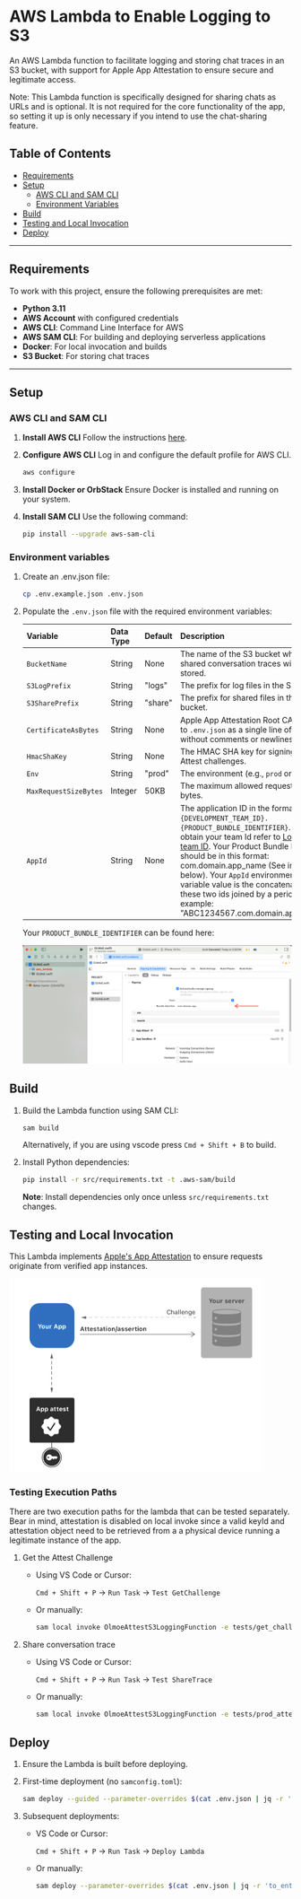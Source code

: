 # AWS Lambda to Enable Logging to S3

An AWS Lambda function to facilitate logging and storing chat traces in an S3 bucket, with support for Apple App Attestation to ensure secure and legitimate access.

Note: This Lambda function is specifically designed for sharing chats as URLs and is optional.
It is not required for the core functionality of the app, so setting it up is only necessary if you intend to use the chat-sharing feature.

## Table of Contents

- [Requirements](#requirements)
- [Setup](#setup)
  - [AWS CLI and SAM CLI](#aws-cli-and-sam-cli)
  - [Environment Variables](#environment-variables)
- [Build](#build)
- [Testing and Local Invocation](#testing-and-local-invocation)
- [Deploy](#deploy)

---

## Requirements

To work with this project, ensure the following prerequisites are met:

- **Python 3.11**
- **AWS Account** with configured credentials
- **AWS CLI**: Command Line Interface for AWS
- **AWS SAM CLI**: For building and deploying serverless applications
- **Docker**: For local invocation and builds
- **S3 Bucket**: For storing chat traces

---

## Setup

### AWS CLI and SAM CLI

1. **Install AWS CLI**
   Follow the instructions [here](https://aws.amazon.com/cli/).

2. **Configure AWS CLI**
   Log in and configure the default profile for AWS CLI.

   ```sh
   aws configure
   ```

3. **Install Docker or OrbStack**
   Ensure Docker is installed and running on your system.

4. **Install SAM CLI**
   Use the following command:

   ```sh
   pip install --upgrade aws-sam-cli

   ```

### Environment variables

1. Create an .env.json file:

   ```sh
   cp .env.example.json .env.json

   ```

2. Populate the `.env.json` file with the required environment variables:

   |Variable|Data Type|Default|Description|
   |---|---|---|---|
   |`BucketName`|String|None|The name of the S3 bucket where the shared conversation traces will be stored.|
   |`S3LogPrefix`|String|"logs"|The prefix for log files in the S3 bucket.|
   |`S3SharePrefix`|String|"share"|The prefix for shared files in the S3 bucket.|
   |`CertificateAsBytes`|String|None|Apple App Attestation Root CA, added to `.env.json` as a single line of text without comments or newlines.|
   |`HmacShaKey`|String|None|The HMAC SHA key for signing Apple Attest challenges.|
   |`Env`|String|"prod"|The environment (e.g., `prod` or `dev`).|
   |`MaxRequestSizeBytes`|Integer|50KB|The maximum allowed request size in bytes.|
   |`AppId`|String|None|The application ID in the format `{DEVELOPMENT_TEAM_ID}.{PRODUCT_BUNDLE_IDENTIFIER}`. To obtain your team Id refer to [Locate your team ID](https://developer.apple.com/help/account/manage-your-team/locate-your-team-id/). Your Product Bundle Identifier should be in this format: com.domain.app_name (See image below). Your `AppId` environment variable value is the concatenation of these two ids joined by a period. For example: "ABC1234567.com.domain.app_name" |

   Your `PRODUCT_BUNDLE_IDENTIFIER` can be found here:

   ![Find bundle identifier](../doc_assets/Locate_Bundle_ID.png)

## Build

1. Build the Lambda function using SAM CLI:

   ```sh
   sam build
   ```

   Alternatively, if you are using vscode press `Cmd + Shift + B` to build.

2. Install Python dependencies:

   ```sh
   pip install -r src/requirements.txt -t .aws-sam/build
   ```

   **Note**: Install dependencies only once unless `src/requirements.txt` changes.

## Testing and Local Invocation

This Lambda implements [Apple's App Attestation](https://developer.apple.com/documentation/devicecheck/establishing-your-app-s-integrity) to ensure requests originate from verified app instances.

[![App Attest Challenge Flow](../doc_assets/App_Attest_Challeng_Flow.png)](https://developer.apple.com/documentation/devicecheck/establishing-your-app-s-integrity)

### Testing Execution Paths

There are two execution paths for the lambda that can be tested separately.
Bear in mind, attestation is disabled on local invoke since a valid keyId and attestation object need to be retrieved from a a physical device running a legitimate instance of the app.

1. Get the Attest Challenge

   - Using VS Code or Cursor:

      `Cmd + Shift + P` -> `Run Task` -> `Test GetChallenge`

   - Or manually:

      ```sh
      sam local invoke OlmoeAttestS3LoggingFunction -e tests/get_challenge.json --parameter-overrides $(cat .env.test.json | jq -r 'to_entries | map("\(.key)=\(.value|tostring)") | .[]')
      ```

2. Share conversation trace

   - Using VS Code or Cursor:

      `Cmd + Shift + P` -> `Run Task` -> `Test ShareTrace`

   - Or manually:

      ```sh
      sam local invoke OlmoeAttestS3LoggingFunction -e tests/prod_attest.json --parameter-overrides $(cat .env.test.json | jq -r 'to_entries | map("\(.key)=\(.value|tostring)") | .[]')
      ```

## Deploy

1. Ensure the Lambda is built before deploying.

2. First-time deployment (no `samconfig.toml`):

   ```sh
   sam deploy --guided --parameter-overrides $(cat .env.json | jq -r 'to_entries | map("\(.key)=\(.value|tostring)") | .[]')
   ```

3. Subsequent deployments:

   - VS Code or Cursor:

      `Cmd + Shift + P` -> `Run Task` -> `Deploy Lambda`

   - Or manually:

      ```sh
      sam deploy --parameter-overrides $(cat .env.json | jq -r 'to_entries | map("\(.key)=\(.value|tostring)") | .[]')
      ```
